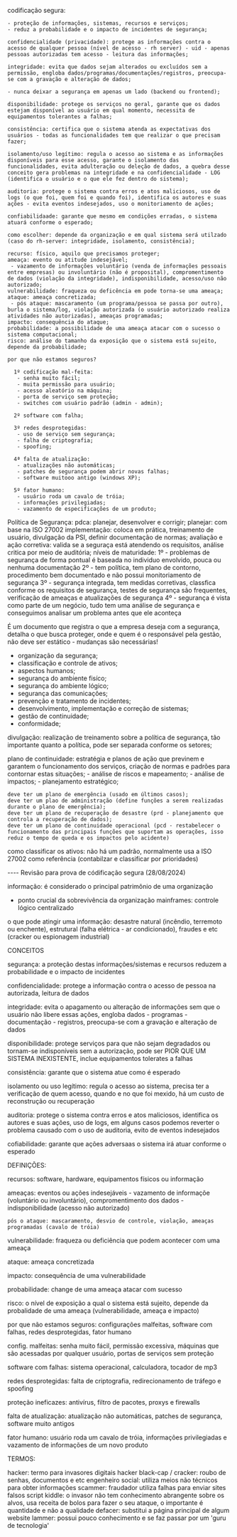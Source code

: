 codificação segura: 

    - proteção de informações, sistemas, recursos e serviços;
    - reduz a probabilidade e o impacto de incidentes de segurança;

    confidencialidade (privacidade): protege as informações contra o acesso de qualquer pessoa (nível de acesso - rh server) - uid - apenas pessoas autorizadas tem acesso - leitura das informações;

    integridade: evita que dados sejam alterados ou excluídos sem a permissão, engloba dados/programas/documentações/registros, preocupa-se com a gravação e alteração de dados;

    - nunca deixar a segurança em apenas um lado (backend ou frontend);

    disponibilidade: protege os serviços no geral, garante que os dados estejam disponível ao usuário em qual momento, necessita de equipamentos tolerantes a falhas;

    consistência: certifica que o sistema atenda as expectativas dos usuários - todas as funcionalidades tem que realizar o que precisam fazer;

    isolamento/uso legítimo: regula o acesso ao sistema e as informações disponíveis para esse acesso, garante o isolamento das funcionalidades, evita adulteração ou deleção de dados, a quebra desse conceito gera problemas na integridade e na confidencialidade - LOG (identifica o usuário e o que ele fez dentro do sistema);

    auditoria: protege o sistema contra erros e atos maliciosos, uso de logs (o que foi, quem foi e quando foi), identifica os autores e suas ações - evita eventos indesejados, uso o monitoriamento de ações;

    confiabilidaade: garante que mesmo em condições erradas, o sistema atuará conforme o esperado;

    como escolher: depende da organização e em qual sistema será utilzado (caso do rh-server: integridade, isolamento, consistência);

    recurso: físico, aquilo que precisamos proteger;
    ameaça: evento ou atitude indesejável;
     - vazamento de informações voluntário (venda de informações pessoais entre empresas) ou involuntário (não é proposital), compromentimento de dados (violação da integridade), indisponibilidade, acesso/uso não autorizado;
    vulnerabilidade: fraqueza ou deficência em pode torna-se uma ameaça;
    ataque: ameaça concretizada;
     - pós ataque: mascaramento (um programa/pessoa se passa por outro), burla o sistema/log, violação autorizada (o usuário autorizado realiza atividades não autorizadas), ameaças programadas;
    impacto: consequência do ataque;
    probabilidade: a possibilidade de uma ameaça atacar com o sucesso o sistema computacional;
    risco: análise do tamanho da exposição que o sistema está sujeito, depende da probabilidade;

    por que não estamos seguros? 
    
      1º codificação mal-feita:
       - senha muito fácil;
       - muita permissão para usuário;
       - acesso aleatório na máquina;
       - porta de serviço sem proteção;
       - switches com usuário padrão (admin - admin);
       
      2º software com falha;
       
      3º redes desprotegidas:
       - uso de serviço sem segurança;
       - falha de criptografia;
       - spoofing;
       
      4ª falta de atualização:
       - atualizações não automáticas;
       - patches de segurança podem abrir novas falhas;
       - software muitooo antigo (windows XP);
       
      5º fator humano:
       - usuário roda um cavalo de tróia;
       - informações privilegiadas;
       - vazamento de especificações de um produto;
      
 Política de Segurança: 
  pdca: planejar, desenvolver e corrigir;
  planejar: com base na ISO 27002
  implementação: coloca em prática, treinamento de usuário, divulgação da PSI, definir documentação de normas;
  avaliação e ação corretiva: valida se a seguraça está atendendo os requisitos, análise critica por meio de auditória;
  níveis de maturidade:
   1º - problemas de segurança de forma pontual é baseada no individuo envolvido, pouca ou nenhuma documentação
   2º - tem política, tem plano de contorno, procedimento bem documentado e não possui monitoriamento de segurança
   3º - segurança integrada, tem medidas corretivas, classfica conforme os requisitos de segurança, testes de segurança são frequentes, verificação de ameaças e atualizações de segurança
   4º - segurança é vista como parte de um negócio, tudo tem uma análise de segurança e conseguimos analisar um problema antes que ele aconteça

  É um documento que registra o que a empresa deseja com a segurança, detalha o que busca proteger, onde e quem é o responsável pela gestão, não deve ser estático - mudanças são necessárias!

   - organização da segurança;
   - classificação e controle de ativos;
   - aspectos humanos;
   - segurança do ambiente fisíco;
   - segurança do ambiente lógico;
   - segurança das comunicações;
   - prevenção e tratamento de incidentes;
   - desenvolvimento, implementação e correção de sistemas;
   - gestão de continuidade;
   - conformidade;

   divulgação: realização de treinamento sobre a política de segurança, tão importante quanto a política, pode ser separada conforme os setores;
   
plano de continuidade: estratégia e planos de ação que previnem e garantem o funcionamento dos serviços, criação de normas e padrões para contornar estas situações;
    - análise de riscos e mapeamento;
    - análise de impactos;
    - planejamento estratégico;

    deve ter um plano de emergência (usado em últimos casos);
    deve ter um plao de administração (define funções a serem realizadas durante o plano de emergência);
    deve ter um plano de recuperação de desastre (prd - planejamento que controla a recuperação de dados);
    deve ter um plano de continuidade operacional (pcd - restabelecer o funcionamento das principais funções que suportam as operações, isso reduz o tempo de queda e os impactos pelo acidente)

como classificar os ativos: não há um padrão, normalmente usa a ISO 27002 como referência (contabilzar e classificar por prioridades)


---- Revisão para prova de códificação segura (28/08/2024)

informação: é considerado o principal patrimônio de uma organização
 - ponto crucial da sobrevivência da organização
 mainframes: controle lógico centralizado

 o que pode atingir uma informação: desastre natural (incêndio, terremoto ou enchente), estrutural (falha elétrica - ar condicionado), fraudes e etc (cracker ou espionagem industrial)

CONCEITOS

segurança: a proteção destas informações/sistemas e recursos reduzem a probabilidade e o impacto de incidentes

confidencialidade: protege a informação contra o acesso de pessoa na autorizada, leitura de dados

integridade: evita o apagamento ou alteração de informações sem que o usuário não libere essas ações, engloba dados - programas - documentação - registros, preocupa-se com a gravação e alteração de dados

disponibilidade: protege serviços para que não sejam degradados ou tornam-se indisponíveis sem a autorização, pode ser PIOR QUE UM SISTEMA INEXISTENTE, inclue equipamentos tolerates a falhas

consistência: garante que o sistema atue como é esperado

isolamento ou uso legítimo: regula o acesso ao sistema, precisa ter a verificação de quem acesso, quando e no que foi mexido, há um custo de reconstrução ou recuperação

auditoria: protege o sistema contra erros e atos maliciosos, identifica os autores e suas ações, uso de logs, em alguns casos podemos reverter o problema causado com o uso de auditoria, evito de eventos indesejados

cofiabilidade: garante que ações adversaas o sistema irá atuar conforme o esperado

DEFINIÇÕES:

recursos: software, hardware, equipamentos físicos ou informação

ameaças: eventos ou ações indesejáveis
    - vazamento de informaçõe (voluntário ou involuntário), compromentimento dos dados
    - indisponibilidade (acesso não autorizado)

    pós o ataque: mascaramento, desvio de controle, violação, ameaças programadas (cavalo de tróia)

vulnerabilidade: fraqueza ou deficiência que podem acontecer com uma ameaça

ataque: ameaça concretizada

impacto: consequência de uma vulnerabilidade

probabilidade: change de uma ameaça atacar com sucesso

risco: o nível de exposição a qual o sistema está sujeito, depende da probalidade de uma ameaça (vulnerabilidade, ameaça e impacto)

por que não estamos seguros: configurações malfeitas, software com falhas, redes desprotegidas, fator humano

config. malfeitas: senha muito fácil, permissão excessiva, máquinas que são acessadas por qualquer usuário, portas de serviços sem proteção 

software com falhas: sistema operacional, calculadora, tocador de mp3

redes desprotegidas: falta de criptografia, redirecionamento de tráfego e spoofing

proteção ineficazes: antivírus, filtro de pacotes, proxys e firewalls

falta de atualização: atualização não automáticas, patches de segurança, software muito antigos

fator humano: usuário roda um cavalo de tróia, informações privilegiadas e vazamento de informações de um novo produto

TERMOS:

hacker: termo para invasores digitais
hacker black-cap / cracker: roubo de senhas, documentos e etc
engenheiro social: utiliza meios não técnicos para obter informações
scammer: fraudador utiliza falhas para enviar sites falsos
script kiddle: o invasor não tem conhecimento abrangente sobre os alvos, usa receita de bolos para fazer o seu ataque, o importante é quantidade e não a qualidade
defacer: substitui a página principal de algum website
lammer: possui pouco conhecimento e se faz passar por um 'guru de tecnologia'